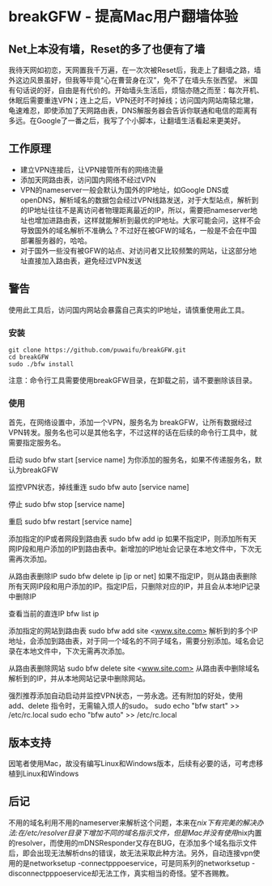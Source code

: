 breakGFW - 提高Mac用户翻墙体验
===


 Net上本没有墙，Reset的多了也便有了墙
---
我待天网如初恋，天网置我千万遍，在一次次被Reset后，我走上了翻墙之路，墙外这边风景虽好，但我等毕竟“心在曹营身在汉”，免不了在墙头东张西望。
米国有句话说的好，自由是有代价的。开始墙头生活后，烦恼亦随之而至：每次开机、休眠后需要重连VPN；连上之后，VPN还时不时掉线；访问国内网站南辕北辙，龟速难忍，即使添加了天网路由表，DNS解服务器会告诉你联通和电信的距离有多远。在Google了一番之后，我写了个小脚本，让翻墙生活看起来更美好。


工作原理
---
  - 建立VPN连接后，让VPN接管所有的网络流量
  - 添加天网路由表，访问国内网络不经过VPN
  - VPN的nameserver一般会默认为国外的IP地址，如Google DNS或openDNS，解析域名的数据包会经过VPN线路发送，对于大型站点，解析到的IP地址往往不是离访问者物理距离最近的IP，所以，需要把nameserver地址也增加进路由表，这样就能解析到最优的IP地址。大家可能会问，这样不会导致国外的域名解析不准确么？不过好在被GFW的域名，一般是不会在中国部署服务器的，哈哈。
  - 对于国外一些没有被GFW的站点、对访问者又比较频繁的网站，让这部分地址直接加入路由表，避免经过VPN发送


 警告
---
使用此工具后，访问国内网站会暴露自己真实的IP地址，请慎重使用此工具。


### 安装
    git clone https://github.com/puwaifu/breakGFW.git
    cd breakGFW
    sudo ./bfw install
注意：命令行工具需要使用breakGFW目录，在卸载之前，请不要删除该目录。


### 使用

首先，在网络设置中，添加一个VPN，服务名为 breakGFW，让所有数据经过VPN转发。服务名也可以是其他名字，不过这样的话在后续的命令行工具中，就需要指定服务名。

启动
    sudo bfw start [service name]
<service name> 为你添加的服务名，如果不传递服务名，默认为breakGFW

监控VPN状态，掉线重连
    sudo bfw auto [service name]

停止
    sudo bfw stop [service name]

重启
    sudo bfw restart [service name]

添加指定的IP或者网段到路由表
    sudo bfw add ip <ip or net>
如果不指定IP，则添加所有天网IP段和用户添加的IP到路由表中。新增加的IP地址会记录在本地文件中，下次无需再次添加。

从路由表删除IP
    sudo bfw delete ip [ip or net]
如果不指定IP，则从路由表删除所有天网IP段和用户添加的IP。指定IP后，只删除对应的IP，并且会从本地IP记录中删除IP

查看当前的直连IP
    bfw list ip

添加指定的网站到路由表
    sudo bfw add site <www.site.com>
解析到的多个IP地址，会添加到路由表，对于同一个域名的不同子域名，需要分别添加。域名会记录在本地文件中，下次无需再次添加。

从路由表删除网站
    sudo bfw delete site <www.site.com>
从路由表中删除域名解析到的IP，并从本地网站记录中删除网站。

强烈推荐添加自动启动并监控VPN状态，一劳永逸。还有附加的好处，使用 add、delete 指令时，无需输入烦人的sudo。
    sudo echo "bfw start" >> /etc/rc.local
    sudo echo "bfw auto" >> /etc/rc.local

版本支持
---
因笔者使用Mac，故没有编写Linux和Windows版本，后续有必要的话，可考虑移植到Linux和Windows

后记
---
不用的域名利用不用的nameserver来解析这个问题，本来在*nix下有完美的解决办法:在/etc/resolver目录下增加不同的域名指示文件，但是Mac并没有使用*nix内置的resolver，而使用的mDNSResponder又存在BUG，在添加多个域名指示文件后，即会出现无法解析dns的错误，故无法采取此种方法。另外，自动连接vpn使用的是networksetup -connectpppoeservice，可是同系列的networksetup -disconnectpppoeservice却无法工作，真实相当的奇怪。望不吝赐教。
